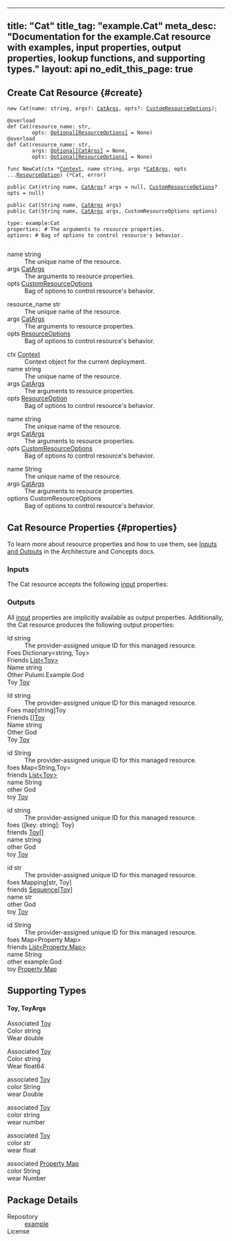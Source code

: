 
---
title: "Cat"
title_tag: "example.Cat"
meta_desc: "Documentation for the example.Cat resource with examples, input properties, output properties, lookup functions, and supporting types."
layout: api
no_edit_this_page: true
---



<!-- WARNING: this file was generated by test. -->
<!-- Do not edit by hand unless you're certain you know what you are doing! -->




## Create Cat Resource {#create}
<div>
<pulumi-chooser type="language" options="typescript,python,go,csharp,java,yaml"></pulumi-chooser>
</div>


<div>
<pulumi-choosable type="language" values="javascript,typescript">
<div class="highlight"><pre class="chroma"><code class="language-typescript" data-lang="typescript"><span class="k">new </span><span class="nx">Cat</span><span class="p">(</span><span class="nx">name</span><span class="p">:</span> <span class="nx">string</span><span class="p">,</span> <span class="nx">args</span><span class="p">?:</span> <span class="nx"><a href="#inputs">CatArgs</a></span><span class="p">,</span> <span class="nx">opts</span><span class="p">?:</span> <span class="nx"><a href="/docs/reference/pkg/nodejs/pulumi/pulumi/#CustomResourceOptions">CustomResourceOptions</a></span><span class="p">);</span></code></pre></div>
</pulumi-choosable>
</div>

<div>
<pulumi-choosable type="language" values="python">
<div class="highlight"><pre class="chroma"><code class="language-python" data-lang="python"><span class=nd>@overload</span>
<span class="k">def </span><span class="nx">Cat</span><span class="p">(</span><span class="nx">resource_name</span><span class="p">:</span> <span class="nx">str</span><span class="p">,</span>
        <span class="nx">opts</span><span class="p">:</span> <span class="nx"><a href="/docs/reference/pkg/python/pulumi/#pulumi.ResourceOptions">Optional[ResourceOptions]</a></span> = None<span class="p">)</span>
<span class=nd>@overload</span>
<span class="k">def </span><span class="nx">Cat</span><span class="p">(</span><span class="nx">resource_name</span><span class="p">:</span> <span class="nx">str</span><span class="p">,</span>
        <span class="nx">args</span><span class="p">:</span> <span class="nx"><a href="#inputs">Optional[CatArgs]</a></span> = None<span class="p">,</span>
        <span class="nx">opts</span><span class="p">:</span> <span class="nx"><a href="/docs/reference/pkg/python/pulumi/#pulumi.ResourceOptions">Optional[ResourceOptions]</a></span> = None<span class="p">)</span></code></pre></div>
</pulumi-choosable>
</div>

<div>
<pulumi-choosable type="language" values="go">
<div class="highlight"><pre class="chroma"><code class="language-go" data-lang="go"><span class="k">func </span><span class="nx">NewCat</span><span class="p">(</span><span class="nx">ctx</span><span class="p"> *</span><span class="nx"><a href="https://pkg.go.dev/github.com/pulumi/pulumi/sdk/v3/go/pulumi?tab=doc#Context">Context</a></span><span class="p">,</span> <span class="nx">name</span><span class="p"> </span><span class="nx">string</span><span class="p">,</span> <span class="nx">args</span><span class="p"> *</span><span class="nx"><a href="#inputs">CatArgs</a></span><span class="p">,</span> <span class="nx">opts</span><span class="p"> ...</span><span class="nx"><a href="https://pkg.go.dev/github.com/pulumi/pulumi/sdk/v3/go/pulumi?tab=doc#ResourceOption">ResourceOption</a></span><span class="p">) (*<span class="nx">Cat</span>, error)</span></code></pre></div>
</pulumi-choosable>
</div>

<div>
<pulumi-choosable type="language" values="csharp">
<div class="highlight"><pre class="chroma"><code class="language-csharp" data-lang="csharp"><span class="k">public </span><span class="nx">Cat</span><span class="p">(</span><span class="nx">string</span><span class="p"> </span><span class="nx">name<span class="p">,</span> <span class="nx"><a href="#inputs">CatArgs</a></span><span class="p">? </span><span class="nx">args = null<span class="p">,</span> <span class="nx"><a href="/docs/reference/pkg/dotnet/Pulumi/Pulumi.CustomResourceOptions.html">CustomResourceOptions</a></span><span class="p">? </span><span class="nx">opts = null<span class="p">)</span></code></pre></div>
</pulumi-choosable>
</div>

<div>
<pulumi-choosable type="language" values="java">
<div class="highlight"><pre class="chroma">
<code class="language-java" data-lang="java"><span class="k">public </span><span class="nx">Cat</span><span class="p">(</span><span class="nx">String</span><span class="p"> </span><span class="nx">name<span class="p">,</span> <span class="nx"><a href="#inputs">CatArgs</a></span><span class="p"> </span><span class="nx">args<span class="p">)</span>
<span class="k">public </span><span class="nx">Cat</span><span class="p">(</span><span class="nx">String</span><span class="p"> </span><span class="nx">name<span class="p">,</span> <span class="nx"><a href="#inputs">CatArgs</a></span><span class="p"> </span><span class="nx">args<span class="p">,</span> <span class="nx">CustomResourceOptions</span><span class="p"> </span><span class="nx">options<span class="p">)</span>
</code></pre></div>
</pulumi-choosable>
</div>

<div>
<pulumi-choosable type="language" values="yaml">
<div class="highlight"><pre class="chroma"><code class="language-yaml" data-lang="yaml">type: <span class="nx">example:Cat</span><span class="p"></span>
<span class="p">properties</span><span class="p">: </span><span class="c">#&nbsp;The arguments to resource properties.</span>
<span class="p"></span><span class="p">options</span><span class="p">: </span><span class="c">#&nbsp;Bag of options to control resource&#39;s behavior.</span>
<span class="p"></span>
</code></pre></div>
</pulumi-choosable>
</div>

<div>
<pulumi-choosable type="language" values="javascript,typescript">

<dl class="resources-properties"><dt
        class="property-required" title="Required">
        <span>name</span>
        <span class="property-indicator"></span>
        <span class="property-type">string</span>
    </dt>
    <dd>The unique name of the resource.</dd><dt
        class="property-optional" title="Optional">
        <span>args</span>
        <span class="property-indicator"></span>
        <span class="property-type"><a href="#inputs">CatArgs</a></span>
    </dt>
    <dd>The arguments to resource properties.</dd><dt
        class="property-optional" title="Optional">
        <span>opts</span>
        <span class="property-indicator"></span>
        <span class="property-type"><a href="/docs/reference/pkg/nodejs/pulumi/pulumi/#CustomResourceOptions">CustomResourceOptions</a></span>
    </dt>
    <dd>Bag of options to control resource&#39;s behavior.</dd></dl>

</pulumi-choosable>
</div>

<div>
<pulumi-choosable type="language" values="python">

<dl class="resources-properties"><dt
        class="property-required" title="Required">
        <span>resource_name</span>
        <span class="property-indicator"></span>
        <span class="property-type">str</span>
    </dt>
    <dd>The unique name of the resource.</dd><dt
        class="property-optional" title="Optional">
        <span>args</span>
        <span class="property-indicator"></span>
        <span class="property-type"><a href="#inputs">CatArgs</a></span>
    </dt>
    <dd>The arguments to resource properties.</dd><dt
        class="property-optional" title="Optional">
        <span>opts</span>
        <span class="property-indicator"></span>
        <span class="property-type"><a href="/docs/reference/pkg/python/pulumi/#pulumi.ResourceOptions">ResourceOptions</a></span>
    </dt>
    <dd>Bag of options to control resource&#39;s behavior.</dd></dl>

</pulumi-choosable>
</div>

<div>
<pulumi-choosable type="language" values="go">

<dl class="resources-properties"><dt
        class="property-optional" title="Optional">
        <span>ctx</span>
        <span class="property-indicator"></span>
        <span class="property-type"><a href="https://pkg.go.dev/github.com/pulumi/pulumi/sdk/v3/go/pulumi?tab=doc#Context">Context</a></span>
    </dt>
    <dd>Context object for the current deployment.</dd><dt
        class="property-required" title="Required">
        <span>name</span>
        <span class="property-indicator"></span>
        <span class="property-type">string</span>
    </dt>
    <dd>The unique name of the resource.</dd><dt
        class="property-optional" title="Optional">
        <span>args</span>
        <span class="property-indicator"></span>
        <span class="property-type"><a href="#inputs">CatArgs</a></span>
    </dt>
    <dd>The arguments to resource properties.</dd><dt
        class="property-optional" title="Optional">
        <span>opts</span>
        <span class="property-indicator"></span>
        <span class="property-type"><a href="https://pkg.go.dev/github.com/pulumi/pulumi/sdk/v3/go/pulumi?tab=doc#ResourceOption">ResourceOption</a></span>
    </dt>
    <dd>Bag of options to control resource&#39;s behavior.</dd></dl>

</pulumi-choosable>
</div>

<div>
<pulumi-choosable type="language" values="csharp">

<dl class="resources-properties"><dt
        class="property-required" title="Required">
        <span>name</span>
        <span class="property-indicator"></span>
        <span class="property-type">string</span>
    </dt>
    <dd>The unique name of the resource.</dd><dt
        class="property-optional" title="Optional">
        <span>args</span>
        <span class="property-indicator"></span>
        <span class="property-type"><a href="#inputs">CatArgs</a></span>
    </dt>
    <dd>The arguments to resource properties.</dd><dt
        class="property-optional" title="Optional">
        <span>opts</span>
        <span class="property-indicator"></span>
        <span class="property-type"><a href="/docs/reference/pkg/dotnet/Pulumi/Pulumi.CustomResourceOptions.html">CustomResourceOptions</a></span>
    </dt>
    <dd>Bag of options to control resource&#39;s behavior.</dd></dl>

</pulumi-choosable>
</div>

<div>
<pulumi-choosable type="language" values="java">

<dl class="resources-properties"><dt
        class="property-required" title="Required">
        <span>name</span>
        <span class="property-indicator"></span>
        <span class="property-type">String</span>
    </dt>
    <dd>The unique name of the resource.</dd><dt
        class="property-required" title="Required">
        <span>args</span>
        <span class="property-indicator"></span>
        <span class="property-type"><a href="#inputs">CatArgs</a></span>
    </dt>
    <dd>The arguments to resource properties.</dd><dt
        class="property-optional" title="Optional">
        <span>options</span>
        <span class="property-indicator"></span>
        <span class="property-type">CustomResourceOptions</span>
    </dt>
    <dd>Bag of options to control resource&#39;s behavior.</dd></dl>

</pulumi-choosable>
</div>

## Cat Resource Properties {#properties}

To learn more about resource properties and how to use them, see [Inputs and Outputs](/docs/intro/concepts/inputs-outputs) in the Architecture and Concepts docs.

### Inputs

The Cat resource accepts the following [input](/docs/intro/concepts/inputs-outputs) properties:



<div>
<pulumi-choosable type="language" values="csharp">
<dl class="resources-properties"></dl>
</pulumi-choosable>
</div>

<div>
<pulumi-choosable type="language" values="go">
<dl class="resources-properties"></dl>
</pulumi-choosable>
</div>

<div>
<pulumi-choosable type="language" values="java">
<dl class="resources-properties"></dl>
</pulumi-choosable>
</div>

<div>
<pulumi-choosable type="language" values="javascript,typescript">
<dl class="resources-properties"></dl>
</pulumi-choosable>
</div>

<div>
<pulumi-choosable type="language" values="python">
<dl class="resources-properties"></dl>
</pulumi-choosable>
</div>

<div>
<pulumi-choosable type="language" values="yaml">
<dl class="resources-properties"></dl>
</pulumi-choosable>
</div>


### Outputs

All [input](#inputs) properties are implicitly available as output properties. Additionally, the Cat resource produces the following output properties:



<div>
<pulumi-choosable type="language" values="csharp">
<dl class="resources-properties"><dt class="property-"
            title="">
        <span id="id_csharp">
<a data-swiftype-name="resource-property" data-swiftype-type="text" href="#id_csharp" style="color: inherit; text-decoration: inherit;">Id</a>
</span>
        <span class="property-indicator"></span>
        <span class="property-type">string</span>
    </dt>
    <dd>The provider-assigned unique ID for this managed resource.</dd><dt class="property-"
            title="">
        <span id="foes_csharp">
<a data-swiftype-name="resource-property" data-swiftype-type="text" href="#foes_csharp" style="color: inherit; text-decoration: inherit;">Foes</a>
</span>
        <span class="property-indicator"></span>
        <span class="property-type">Dictionary&lt;string, Toy&gt;</span>
    </dt>
    <dd></dd><dt class="property-"
            title="">
        <span id="friends_csharp">
<a data-swiftype-name="resource-property" data-swiftype-type="text" href="#friends_csharp" style="color: inherit; text-decoration: inherit;">Friends</a>
</span>
        <span class="property-indicator"></span>
        <span class="property-type"><a href="#toy">List&lt;Toy&gt;</a></span>
    </dt>
    <dd></dd><dt class="property- property-replacement"
            title="">
        <span id="name_csharp">
<a data-swiftype-name="resource-property" data-swiftype-type="text" href="#name_csharp" style="color: inherit; text-decoration: inherit;">Name</a>
</span>
        <span class="property-indicator"></span>
        <span class="property-type">string</span>
    </dt>
    <dd></dd><dt class="property-"
            title="">
        <span id="other_csharp">
<a data-swiftype-name="resource-property" data-swiftype-type="text" href="#other_csharp" style="color: inherit; text-decoration: inherit;">Other</a>
</span>
        <span class="property-indicator"></span>
        <span class="property-type">Pulumi.<wbr>Example.<wbr>God</span>
    </dt>
    <dd></dd><dt class="property-"
            title="">
        <span id="toy_csharp">
<a data-swiftype-name="resource-property" data-swiftype-type="text" href="#toy_csharp" style="color: inherit; text-decoration: inherit;">Toy</a>
</span>
        <span class="property-indicator"></span>
        <span class="property-type"><a href="#toy">Toy</a></span>
    </dt>
    <dd></dd></dl>
</pulumi-choosable>
</div>

<div>
<pulumi-choosable type="language" values="go">
<dl class="resources-properties"><dt class="property-"
            title="">
        <span id="id_go">
<a data-swiftype-name="resource-property" data-swiftype-type="text" href="#id_go" style="color: inherit; text-decoration: inherit;">Id</a>
</span>
        <span class="property-indicator"></span>
        <span class="property-type">string</span>
    </dt>
    <dd>The provider-assigned unique ID for this managed resource.</dd><dt class="property-"
            title="">
        <span id="foes_go">
<a data-swiftype-name="resource-property" data-swiftype-type="text" href="#foes_go" style="color: inherit; text-decoration: inherit;">Foes</a>
</span>
        <span class="property-indicator"></span>
        <span class="property-type">map[string]Toy</span>
    </dt>
    <dd></dd><dt class="property-"
            title="">
        <span id="friends_go">
<a data-swiftype-name="resource-property" data-swiftype-type="text" href="#friends_go" style="color: inherit; text-decoration: inherit;">Friends</a>
</span>
        <span class="property-indicator"></span>
        <span class="property-type"><a href="#toy">[]Toy</a></span>
    </dt>
    <dd></dd><dt class="property- property-replacement"
            title="">
        <span id="name_go">
<a data-swiftype-name="resource-property" data-swiftype-type="text" href="#name_go" style="color: inherit; text-decoration: inherit;">Name</a>
</span>
        <span class="property-indicator"></span>
        <span class="property-type">string</span>
    </dt>
    <dd></dd><dt class="property-"
            title="">
        <span id="other_go">
<a data-swiftype-name="resource-property" data-swiftype-type="text" href="#other_go" style="color: inherit; text-decoration: inherit;">Other</a>
</span>
        <span class="property-indicator"></span>
        <span class="property-type">God</span>
    </dt>
    <dd></dd><dt class="property-"
            title="">
        <span id="toy_go">
<a data-swiftype-name="resource-property" data-swiftype-type="text" href="#toy_go" style="color: inherit; text-decoration: inherit;">Toy</a>
</span>
        <span class="property-indicator"></span>
        <span class="property-type"><a href="#toy">Toy</a></span>
    </dt>
    <dd></dd></dl>
</pulumi-choosable>
</div>

<div>
<pulumi-choosable type="language" values="java">
<dl class="resources-properties"><dt class="property-"
            title="">
        <span id="id_java">
<a data-swiftype-name="resource-property" data-swiftype-type="text" href="#id_java" style="color: inherit; text-decoration: inherit;">id</a>
</span>
        <span class="property-indicator"></span>
        <span class="property-type">String</span>
    </dt>
    <dd>The provider-assigned unique ID for this managed resource.</dd><dt class="property-"
            title="">
        <span id="foes_java">
<a data-swiftype-name="resource-property" data-swiftype-type="text" href="#foes_java" style="color: inherit; text-decoration: inherit;">foes</a>
</span>
        <span class="property-indicator"></span>
        <span class="property-type">Map&lt;String,Toy&gt;</span>
    </dt>
    <dd></dd><dt class="property-"
            title="">
        <span id="friends_java">
<a data-swiftype-name="resource-property" data-swiftype-type="text" href="#friends_java" style="color: inherit; text-decoration: inherit;">friends</a>
</span>
        <span class="property-indicator"></span>
        <span class="property-type"><a href="#toy">List&lt;Toy&gt;</a></span>
    </dt>
    <dd></dd><dt class="property- property-replacement"
            title="">
        <span id="name_java">
<a data-swiftype-name="resource-property" data-swiftype-type="text" href="#name_java" style="color: inherit; text-decoration: inherit;">name</a>
</span>
        <span class="property-indicator"></span>
        <span class="property-type">String</span>
    </dt>
    <dd></dd><dt class="property-"
            title="">
        <span id="other_java">
<a data-swiftype-name="resource-property" data-swiftype-type="text" href="#other_java" style="color: inherit; text-decoration: inherit;">other</a>
</span>
        <span class="property-indicator"></span>
        <span class="property-type">God</span>
    </dt>
    <dd></dd><dt class="property-"
            title="">
        <span id="toy_java">
<a data-swiftype-name="resource-property" data-swiftype-type="text" href="#toy_java" style="color: inherit; text-decoration: inherit;">toy</a>
</span>
        <span class="property-indicator"></span>
        <span class="property-type"><a href="#toy">Toy</a></span>
    </dt>
    <dd></dd></dl>
</pulumi-choosable>
</div>

<div>
<pulumi-choosable type="language" values="javascript,typescript">
<dl class="resources-properties"><dt class="property-"
            title="">
        <span id="id_nodejs">
<a data-swiftype-name="resource-property" data-swiftype-type="text" href="#id_nodejs" style="color: inherit; text-decoration: inherit;">id</a>
</span>
        <span class="property-indicator"></span>
        <span class="property-type">string</span>
    </dt>
    <dd>The provider-assigned unique ID for this managed resource.</dd><dt class="property-"
            title="">
        <span id="foes_nodejs">
<a data-swiftype-name="resource-property" data-swiftype-type="text" href="#foes_nodejs" style="color: inherit; text-decoration: inherit;">foes</a>
</span>
        <span class="property-indicator"></span>
        <span class="property-type">{[key: string]: Toy}</span>
    </dt>
    <dd></dd><dt class="property-"
            title="">
        <span id="friends_nodejs">
<a data-swiftype-name="resource-property" data-swiftype-type="text" href="#friends_nodejs" style="color: inherit; text-decoration: inherit;">friends</a>
</span>
        <span class="property-indicator"></span>
        <span class="property-type"><a href="#toy">Toy[]</a></span>
    </dt>
    <dd></dd><dt class="property- property-replacement"
            title="">
        <span id="name_nodejs">
<a data-swiftype-name="resource-property" data-swiftype-type="text" href="#name_nodejs" style="color: inherit; text-decoration: inherit;">name</a>
</span>
        <span class="property-indicator"></span>
        <span class="property-type">string</span>
    </dt>
    <dd></dd><dt class="property-"
            title="">
        <span id="other_nodejs">
<a data-swiftype-name="resource-property" data-swiftype-type="text" href="#other_nodejs" style="color: inherit; text-decoration: inherit;">other</a>
</span>
        <span class="property-indicator"></span>
        <span class="property-type">God</span>
    </dt>
    <dd></dd><dt class="property-"
            title="">
        <span id="toy_nodejs">
<a data-swiftype-name="resource-property" data-swiftype-type="text" href="#toy_nodejs" style="color: inherit; text-decoration: inherit;">toy</a>
</span>
        <span class="property-indicator"></span>
        <span class="property-type"><a href="#toy">Toy</a></span>
    </dt>
    <dd></dd></dl>
</pulumi-choosable>
</div>

<div>
<pulumi-choosable type="language" values="python">
<dl class="resources-properties"><dt class="property-"
            title="">
        <span id="id_python">
<a data-swiftype-name="resource-property" data-swiftype-type="text" href="#id_python" style="color: inherit; text-decoration: inherit;">id</a>
</span>
        <span class="property-indicator"></span>
        <span class="property-type">str</span>
    </dt>
    <dd>The provider-assigned unique ID for this managed resource.</dd><dt class="property-"
            title="">
        <span id="foes_python">
<a data-swiftype-name="resource-property" data-swiftype-type="text" href="#foes_python" style="color: inherit; text-decoration: inherit;">foes</a>
</span>
        <span class="property-indicator"></span>
        <span class="property-type">Mapping[str, Toy]</span>
    </dt>
    <dd></dd><dt class="property-"
            title="">
        <span id="friends_python">
<a data-swiftype-name="resource-property" data-swiftype-type="text" href="#friends_python" style="color: inherit; text-decoration: inherit;">friends</a>
</span>
        <span class="property-indicator"></span>
        <span class="property-type"><a href="#toy">Sequence[Toy]</a></span>
    </dt>
    <dd></dd><dt class="property- property-replacement"
            title="">
        <span id="name_python">
<a data-swiftype-name="resource-property" data-swiftype-type="text" href="#name_python" style="color: inherit; text-decoration: inherit;">name</a>
</span>
        <span class="property-indicator"></span>
        <span class="property-type">str</span>
    </dt>
    <dd></dd><dt class="property-"
            title="">
        <span id="other_python">
<a data-swiftype-name="resource-property" data-swiftype-type="text" href="#other_python" style="color: inherit; text-decoration: inherit;">other</a>
</span>
        <span class="property-indicator"></span>
        <span class="property-type">God</span>
    </dt>
    <dd></dd><dt class="property-"
            title="">
        <span id="toy_python">
<a data-swiftype-name="resource-property" data-swiftype-type="text" href="#toy_python" style="color: inherit; text-decoration: inherit;">toy</a>
</span>
        <span class="property-indicator"></span>
        <span class="property-type"><a href="#toy">Toy</a></span>
    </dt>
    <dd></dd></dl>
</pulumi-choosable>
</div>

<div>
<pulumi-choosable type="language" values="yaml">
<dl class="resources-properties"><dt class="property-"
            title="">
        <span id="id_yaml">
<a data-swiftype-name="resource-property" data-swiftype-type="text" href="#id_yaml" style="color: inherit; text-decoration: inherit;">id</a>
</span>
        <span class="property-indicator"></span>
        <span class="property-type">String</span>
    </dt>
    <dd>The provider-assigned unique ID for this managed resource.</dd><dt class="property-"
            title="">
        <span id="foes_yaml">
<a data-swiftype-name="resource-property" data-swiftype-type="text" href="#foes_yaml" style="color: inherit; text-decoration: inherit;">foes</a>
</span>
        <span class="property-indicator"></span>
        <span class="property-type">Map&lt;Property Map&gt;</span>
    </dt>
    <dd></dd><dt class="property-"
            title="">
        <span id="friends_yaml">
<a data-swiftype-name="resource-property" data-swiftype-type="text" href="#friends_yaml" style="color: inherit; text-decoration: inherit;">friends</a>
</span>
        <span class="property-indicator"></span>
        <span class="property-type"><a href="#toy">List&lt;Property Map&gt;</a></span>
    </dt>
    <dd></dd><dt class="property- property-replacement"
            title="">
        <span id="name_yaml">
<a data-swiftype-name="resource-property" data-swiftype-type="text" href="#name_yaml" style="color: inherit; text-decoration: inherit;">name</a>
</span>
        <span class="property-indicator"></span>
        <span class="property-type">String</span>
    </dt>
    <dd></dd><dt class="property-"
            title="">
        <span id="other_yaml">
<a data-swiftype-name="resource-property" data-swiftype-type="text" href="#other_yaml" style="color: inherit; text-decoration: inherit;">other</a>
</span>
        <span class="property-indicator"></span>
        <span class="property-type">example:God</span>
    </dt>
    <dd></dd><dt class="property-"
            title="">
        <span id="toy_yaml">
<a data-swiftype-name="resource-property" data-swiftype-type="text" href="#toy_yaml" style="color: inherit; text-decoration: inherit;">toy</a>
</span>
        <span class="property-indicator"></span>
        <span class="property-type"><a href="#toy">Property Map</a></span>
    </dt>
    <dd></dd></dl>
</pulumi-choosable>
</div>







## Supporting Types



<h4 id="toy">
Toy<pulumi-choosable type="language" values="python,go" class="inline">, Toy<wbr>Args</pulumi-choosable>
</h4>

<div>
<pulumi-choosable type="language" values="csharp">
<dl class="resources-properties"><dt class="property-optional"
            title="Optional">
        <span id="associated_csharp">
<a data-swiftype-name="resource-property" data-swiftype-type="text" href="#associated_csharp" style="color: inherit; text-decoration: inherit;">Associated</a>
</span>
        <span class="property-indicator"></span>
        <span class="property-type"><a href="#toy">Toy</a></span>
    </dt>
    <dd></dd><dt class="property-optional property-replacement"
            title="Optional">
        <span id="color_csharp">
<a data-swiftype-name="resource-property" data-swiftype-type="text" href="#color_csharp" style="color: inherit; text-decoration: inherit;">Color</a>
</span>
        <span class="property-indicator"></span>
        <span class="property-type">string</span>
    </dt>
    <dd></dd><dt class="property-optional"
            title="Optional">
        <span id="wear_csharp">
<a data-swiftype-name="resource-property" data-swiftype-type="text" href="#wear_csharp" style="color: inherit; text-decoration: inherit;">Wear</a>
</span>
        <span class="property-indicator"></span>
        <span class="property-type">double</span>
    </dt>
    <dd></dd></dl>
</pulumi-choosable>
</div>

<div>
<pulumi-choosable type="language" values="go">
<dl class="resources-properties"><dt class="property-optional"
            title="Optional">
        <span id="associated_go">
<a data-swiftype-name="resource-property" data-swiftype-type="text" href="#associated_go" style="color: inherit; text-decoration: inherit;">Associated</a>
</span>
        <span class="property-indicator"></span>
        <span class="property-type"><a href="#toy">Toy</a></span>
    </dt>
    <dd></dd><dt class="property-optional property-replacement"
            title="Optional">
        <span id="color_go">
<a data-swiftype-name="resource-property" data-swiftype-type="text" href="#color_go" style="color: inherit; text-decoration: inherit;">Color</a>
</span>
        <span class="property-indicator"></span>
        <span class="property-type">string</span>
    </dt>
    <dd></dd><dt class="property-optional"
            title="Optional">
        <span id="wear_go">
<a data-swiftype-name="resource-property" data-swiftype-type="text" href="#wear_go" style="color: inherit; text-decoration: inherit;">Wear</a>
</span>
        <span class="property-indicator"></span>
        <span class="property-type">float64</span>
    </dt>
    <dd></dd></dl>
</pulumi-choosable>
</div>

<div>
<pulumi-choosable type="language" values="java">
<dl class="resources-properties"><dt class="property-optional"
            title="Optional">
        <span id="associated_java">
<a data-swiftype-name="resource-property" data-swiftype-type="text" href="#associated_java" style="color: inherit; text-decoration: inherit;">associated</a>
</span>
        <span class="property-indicator"></span>
        <span class="property-type"><a href="#toy">Toy</a></span>
    </dt>
    <dd></dd><dt class="property-optional property-replacement"
            title="Optional">
        <span id="color_java">
<a data-swiftype-name="resource-property" data-swiftype-type="text" href="#color_java" style="color: inherit; text-decoration: inherit;">color</a>
</span>
        <span class="property-indicator"></span>
        <span class="property-type">String</span>
    </dt>
    <dd></dd><dt class="property-optional"
            title="Optional">
        <span id="wear_java">
<a data-swiftype-name="resource-property" data-swiftype-type="text" href="#wear_java" style="color: inherit; text-decoration: inherit;">wear</a>
</span>
        <span class="property-indicator"></span>
        <span class="property-type">Double</span>
    </dt>
    <dd></dd></dl>
</pulumi-choosable>
</div>

<div>
<pulumi-choosable type="language" values="javascript,typescript">
<dl class="resources-properties"><dt class="property-optional"
            title="Optional">
        <span id="associated_nodejs">
<a data-swiftype-name="resource-property" data-swiftype-type="text" href="#associated_nodejs" style="color: inherit; text-decoration: inherit;">associated</a>
</span>
        <span class="property-indicator"></span>
        <span class="property-type"><a href="#toy">Toy</a></span>
    </dt>
    <dd></dd><dt class="property-optional property-replacement"
            title="Optional">
        <span id="color_nodejs">
<a data-swiftype-name="resource-property" data-swiftype-type="text" href="#color_nodejs" style="color: inherit; text-decoration: inherit;">color</a>
</span>
        <span class="property-indicator"></span>
        <span class="property-type">string</span>
    </dt>
    <dd></dd><dt class="property-optional"
            title="Optional">
        <span id="wear_nodejs">
<a data-swiftype-name="resource-property" data-swiftype-type="text" href="#wear_nodejs" style="color: inherit; text-decoration: inherit;">wear</a>
</span>
        <span class="property-indicator"></span>
        <span class="property-type">number</span>
    </dt>
    <dd></dd></dl>
</pulumi-choosable>
</div>

<div>
<pulumi-choosable type="language" values="python">
<dl class="resources-properties"><dt class="property-optional"
            title="Optional">
        <span id="associated_python">
<a data-swiftype-name="resource-property" data-swiftype-type="text" href="#associated_python" style="color: inherit; text-decoration: inherit;">associated</a>
</span>
        <span class="property-indicator"></span>
        <span class="property-type"><a href="#toy">Toy</a></span>
    </dt>
    <dd></dd><dt class="property-optional property-replacement"
            title="Optional">
        <span id="color_python">
<a data-swiftype-name="resource-property" data-swiftype-type="text" href="#color_python" style="color: inherit; text-decoration: inherit;">color</a>
</span>
        <span class="property-indicator"></span>
        <span class="property-type">str</span>
    </dt>
    <dd></dd><dt class="property-optional"
            title="Optional">
        <span id="wear_python">
<a data-swiftype-name="resource-property" data-swiftype-type="text" href="#wear_python" style="color: inherit; text-decoration: inherit;">wear</a>
</span>
        <span class="property-indicator"></span>
        <span class="property-type">float</span>
    </dt>
    <dd></dd></dl>
</pulumi-choosable>
</div>

<div>
<pulumi-choosable type="language" values="yaml">
<dl class="resources-properties"><dt class="property-optional"
            title="Optional">
        <span id="associated_yaml">
<a data-swiftype-name="resource-property" data-swiftype-type="text" href="#associated_yaml" style="color: inherit; text-decoration: inherit;">associated</a>
</span>
        <span class="property-indicator"></span>
        <span class="property-type"><a href="#toy">Property Map</a></span>
    </dt>
    <dd></dd><dt class="property-optional property-replacement"
            title="Optional">
        <span id="color_yaml">
<a data-swiftype-name="resource-property" data-swiftype-type="text" href="#color_yaml" style="color: inherit; text-decoration: inherit;">color</a>
</span>
        <span class="property-indicator"></span>
        <span class="property-type">String</span>
    </dt>
    <dd></dd><dt class="property-optional"
            title="Optional">
        <span id="wear_yaml">
<a data-swiftype-name="resource-property" data-swiftype-type="text" href="#wear_yaml" style="color: inherit; text-decoration: inherit;">wear</a>
</span>
        <span class="property-indicator"></span>
        <span class="property-type">Number</span>
    </dt>
    <dd></dd></dl>
</pulumi-choosable>
</div>


<h2 id="package-details">Package Details</h2>
<dl class="package-details">
	<dt>Repository</dt>
	<dd><a href="">example </a></dd>
	<dt>License</dt>
	<dd></dd>
</dl>

